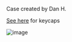 Case created by Dan H.

[See here](https://github.com/JeremySCook/JC-Pro-Macro-2/tree/main/3DP-accessories/DanH-keycaps) for keycaps

![image](https://github.com/JeremySCook/JC-Pro-Macro-2/blob/main/3DP-accessories/DanH-case/case-danh.jpg)
